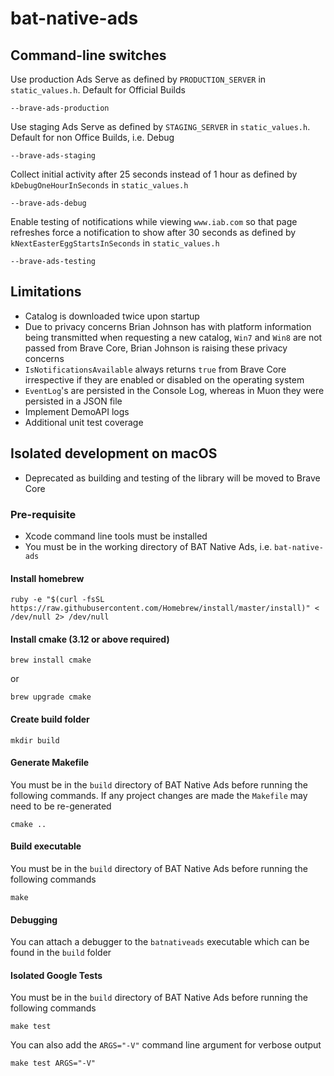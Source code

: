 # bat-native-ads

## Command-line switches

Use production Ads Serve as defined by `PRODUCTION_SERVER` in `static_values.h`. Default for Official Builds

```
--brave-ads-production
```

Use staging Ads Serve as defined by `STAGING_SERVER` in `static_values.h`. Default for non Office Builds, i.e. Debug

```
--brave-ads-staging
```

Collect initial activity after 25 seconds instead of 1 hour as defined by `kDebugOneHourInSeconds` in `static_values.h`

```
--brave-ads-debug
```

Enable testing of notifications while viewing `www.iab.com` so that page refreshes force a notification to show after 30 seconds as defined by `kNextEasterEggStartsInSeconds` in `static_values.h`

```
--brave-ads-testing
```

## Limitations

- Catalog is downloaded twice upon startup
- Due to privacy concerns Brian Johnson has with platform information being
  transmitted when requesting a new catalog, `Win7` and `Win8` are not passed
  from Brave Core, Brian Johnson is raising these privacy concerns
- `IsNotificationsAvailable` always returns `true` from Brave Core irrespective
  if they are enabled or disabled on the operating system
- `EventLog`'s are persisted in the Console Log, whereas in Muon they were
  persisted in a JSON file
- Implement DemoAPI logs
- Additional unit test coverage

## Isolated development on macOS

- Deprecated as building and testing of the library will be moved to Brave Core

### Pre-requisite

- Xcode command line tools must be installed
- You must be in the working directory of BAT Native Ads, i.e. `bat-native-ads`

#### Install homebrew

```
ruby -e "$(curl -fsSL https://raw.githubusercontent.com/Homebrew/install/master/install)" < /dev/null 2> /dev/null
```

#### Install cmake (3.12 or above required)

```
brew install cmake
```

or

```
brew upgrade cmake
```

#### Create build folder

```
mkdir build
```

#### Generate Makefile

You must be in the `build` directory of BAT Native Ads before running the
following commands. If any project changes are made the `Makefile` may need to
be re-generated

```
cmake ..
```

#### Build executable

You must be in the `build` directory of BAT Native Ads before running the
following commands

```
make
```

#### Debugging

You can attach a debugger to the `batnativeads` executable which can be
found in the `build` folder

#### Isolated Google Tests

You must be in the `build` directory of BAT Native Ads before running the
following commands

```
make test
```

You can also add the `ARGS="-V"` command line argument for verbose output

```
make test ARGS="-V"
```
